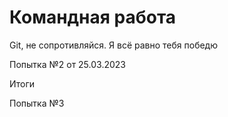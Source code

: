 # Командная работа

Git, не сопротивляйся. Я всё равно тебя победю

Попытка №2 от 25.03.2023

Итоги

Попытка №3
